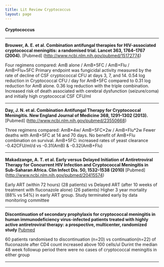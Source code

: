 ```yaml
---
title: Lit Review Cryptococcus
layout: page
---
```


#### Cryptococcus

-----------------------

**Brouwer, A. E. et al. Combination antifungal therapies for HIV-associated cryptococcal meningitis: a randomised trial. Lancet 363, 1764–1767 (2004).** [Pubmed] (http://www.ncbi.nlm.nih.gov/pubmed/15172774)

Four regimens compared: AmB alone / AmB+5FC / AmB+Flu / AmB+Flu+5FC
Primary endpoint was fungicidal activity measured by the rate of decline of CSF cryptococcal CFU at days 3, 7, and 14.
0.54 log reduction in Cryptococcal CFU / day for AmB+5FC compared to 0.31 log reduction for AmB alone.  0.36 log reduction with the triple combination. Increased risk of death associated with cerebral dysfunction (seizure/coma) and initially high cryptococcal CSF CFU/ml

-------------------------

**Day, J. N. et al. Combination Antifungal Therapy for Cryptococcal Meningitis. New England Journal of Medicine 368, 1291–1302 (2013).** [Pubmed] (http://www.ncbi.nlm.nih.gov/pubmed/23550668)

Three regimens compared: AmB\*4w/ AmB+5FC\*2w / AmB+Flu\*2w
Fewer deaths with AmB+5FC at 14 and 70 days. No benefit of AmB+Flu combination on survival.
AmB+5FC: increased rates of yeast clearance -0.42CFU/ml/d vs -0.31(AmB) & -0.32(AmB+Flu)

-------------------------

**Makadzange, A. T. et al. Early versus Delayed Initiation of Antiretroviral Therapy for Concurrent HIV Infection and Cryptococcal Meningitis in Sub-Saharan Africa. Clin Infect Dis. 50, 1532–1538 (2010)** [Pubmed] (http://www.ncbi.nlm.nih.gov/pubmed/20415574)

Early ART (within 72 hours) (28 patients) vs Delayed ART (after 10 weeks of treatment with fluconazole alone) (26 patients)
Higher 3 year mortality (88% vs 54%) in early ART group. Study terminated early by data monitoring committee

-------------------------

**Discontinuation of secondary prophylaxis for cryptococcal meningitis in human immunodeficiency virus-infected patients treated with highly active antiretroviral therapy: a prospective, multicenter, randomized study** [Pubmed](http://www.ncbi.nlm.nih.gov/pubmed/12746781)

60 patients randomised to discontinuation (n=20) vs continuation(n=22) of fluconazole after CD4 count increased above 100 cells/ul
Durint the median 48 week followup period there were no cases of cryptococcal meningitis in either group

-------------------------
